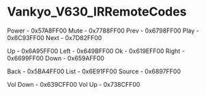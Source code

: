 # Vankyo_V630_IRRemoteCodes

Power 	- 0x57A8FF00
Mute		- 0x7788FF00
Prev		- 0x6798FF00
Play		- 0x6C93FF00
Next		- 0x7D82FF00

Up		  - 0x6A95FF00
Left		- 0x649BFF00
Ok		  - 0x619EFF00
Right		- 0x6699FF00
Down	  - 0x659AFF00

Back 	  - 0x5BA4FF00
List		- 0x6E91FF00
Source	- 0x6897FF00

Vol Down	- 0x639CFF00
Vol Up	  - 0x738CFF00
